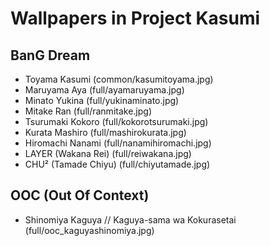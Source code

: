 # Wallpapers in Project Kasumi

## BanG Dream

* Toyama Kasumi (common/kasumitoyama.jpg)
* Maruyama Aya (full/ayamaruyama.jpg)
* Minato Yukina (full/yukinaminato.jpg)
* Mitake Ran (full/ranmitake.jpg)
* Tsurumaki Kokoro (full/kokorotsurumaki.jpg)
* Kurata Mashiro (full/mashirokurata.jpg)
* Hiromachi Nanami (full/nanamihiromachi.jpg)
* LAYER (Wakana Rei) (full/reiwakana.jpg)
* CHU² (Tamade Chiyu) (full/chiyutamade.jpg)

## OOC (Out Of Context)

* Shinomiya Kaguya // Kaguya-sama wa Kokurasetai (full/ooc_kaguyashinomiya.jpg)
